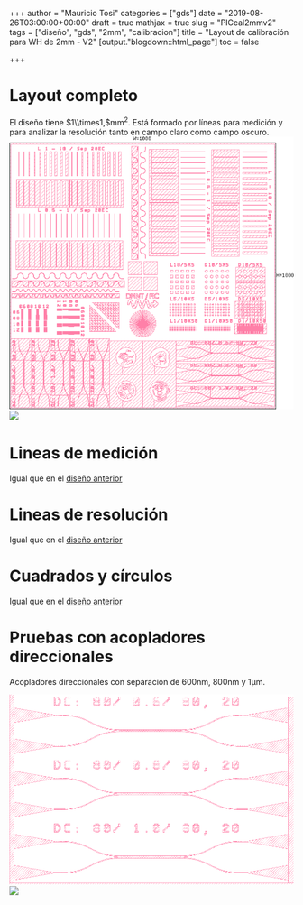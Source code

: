+++
author = "Mauricio Tosi"
categories = ["gds"]
date = "2019-08-26T03:00:00+00:00"
draft = true
mathjax = true
slug = "PICcal2mmv2"
tags = ["diseño", "gds", "2mm", "calibracion"]
title = "Layout de calibración para WH de 2mm - V2"
[output."blogdown::html_page"]
toc = false

+++
# Layout completo

El diseño tiene $1\\times1,$mm$^2$. Está formado por líneas para medición y para analizar la resolución tanto en campo claro como campo oscuro.
![](/images/pic_cal_2mmv2.png)
<img src="/PIClab/images/pic_cal_2mmv2.png" width="700"/>

# Lineas de medición

Igual que en el [diseño anterior](/PIClab/diseño/piccal2mmv1/)

# Lineas de resolución

Igual que en el [diseño anterior](/PIClab/diseño/piccal2mmv1/)

# Cuadrados y círculos

Igual que en el [diseño anterior](/PIClab/diseño/piccal2mmv1/)

# Pruebas con acopladores direccionales

Acopladores direccionales con separación de 600nm, 800nm y 1µm.

![](/images/pic_cal_2mm_c.png)
<img src="/PIClab/images/pic_cal_2mm_c.png" width="700"/>